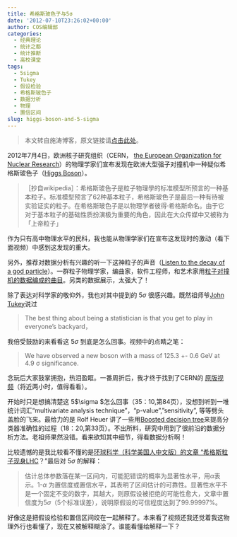 ```yaml
---
title: 希格斯玻色子与5σ
date: '2012-07-10T23:26:02+00:00'
author: COS编辑部
categories:
  - 经典理论
  - 统计之都
  - 统计推断
  - 高校课堂
tags:
  - 5sigma
  - Tukey
  - 假设检验
  - 希格斯玻色子
  - 数据分析
  - 物理
  - 置信区间
slug: higgs-boson-and-5-sigma
---
```


> 本文转自施涛博客，原文链接请<a href="http://blog.cos.name/taoshi/2012/07/06/%E5%B8%8C%E6%A0%BC%E6%96%AF%E6%B3%A2%E8%89%B2%E5%AD%90/" target="_blank">点击此处</a>。 

2012年7月4日，欧洲核子研究组织（CERN， <a href="http://public.web.cern.ch/public/en/About/Name-en.html" target="_blank">the European Organization for Nuclear Research</a>）的物理学家们宣布发现在欧洲大型强子对撞机中一种疑似希格斯玻色子（<a href="http://en.wikipedia.org/wiki/Higgs_boson" target="_blank">Higgs Boson</a>）。

> ［抄自wikipedia］：希格斯玻色子是粒子物理學的标准模型所预言的一种基本粒子。标准模型预言了62种基本粒子，希格斯玻色子是最后一种有待被实验证实的粒子。在希格斯玻色子是以物理学者彼得·希格斯命名。由于它对于基本粒子的基础性质扮演极为重要的角色，因此在大众传媒中又被称为「上帝粒子」



作为只有高中物理水平的民科，我也能从物理学家们在宣布这发现时的激动（看下面视频）中感到这发现的重大。



另外，推荐对数据分析有兴趣的听一下这神粒子的声音（<a href="http://lhcsound.hep.ucl.ac.uk/page_sounds_higgs/Higgs.html" target="_blank">Listen to the decay of a god particle</a>）。一群粒子物理学家，编曲家，软件工程师，和艺术家用<a href="http://lhcsound.hep.ucl.ac.uk/page_about/About.html" target="_blank">粒子对撞机的数据编成的曲目</a>。另类的数据展示，太强大了！

除了表达对科学家的敬仰外，我也对其中提到的 5$\sigma$ 很感兴趣。既然祖师爷<a href="http://en.wikipedia.org/wiki/John_Tukey" target="_blank">John Tukey</a>说过

> The best thing about being a statistician is that you get to play in everyone’s backyard，

我倍受鼓励的来看看这 5$\sigma$ 到底是怎么回事。视频中的点睛之笔：

> We have observed a new boson with a mass of 125.3 +- 0.6 GeV at 4.9 σ significance.

念玩后大家鼓掌拥抱，热泪盈眶。一番周折后，我才终于找到了CERN的 <a href="https://cdsweb.cern.ch/record/1459565" target="_blank">原版视频</a>（将近两小时，值得看看）。

开始时只是想搞清楚这 5$\sigma $怎么回事（35：10,第84页），没想到听到一堆统计词汇“multivariate analysis technique”，“p-value”,”sensitivity”, 等等劈头盖脸的飞来。最给力的是 Rolf Heuer 讲了一些用<a href="http://en.wikipedia.org/wiki/Boosting" target="_blank">Boosted decision tree</a>来提高分类器准确性的过程（18：20,第33页）。不出所料，研究中用到了很前沿的数据分析方法。老祖师果然没错。看来欲知其中细节，得看数据分析啊！

比较遗憾的是我比较看不懂的是<a href="http://www.huanqiukexue.com/html/newqqkj/newwl/2012/0704/22320.html" target="_blank">环球科学（科学美国人中文版）的文章 “希格斯粒子现身LHC</a>？”最后对 5$\sigma$ 的解释：

> 估计总体参数落在某一区间内，可能犯错误的概率为显著性水平，用$\alpha$表示。1-$\alpha$ 为置信度或置信水平，其表明了区间估计的可靠性。显著性水平不是一个固定不变的数字，其越大，则原假设被拒绝的可能性愈大，文章中置信度为5$\sigma$（5个标准误差），说明原假设的可信程度达到了99.99997%。

好像这是把假设检验和置信区间绞在一起解释了。本来看了视频还我还觉着我这物理外行也看懂了，现在又被解释糊涂了。谁能看懂给解释一下？

<div id="posts">
  <a href="http://tourpartner.com.ua/ru/visy/visy-v-italy-IT.html"></p>
